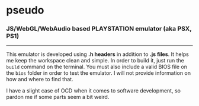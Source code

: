# pseudo

### JS/WebGL/WebAudio based PLAYSTATION emulator (aka PSX, PS1)
*******

This emulator is developed using **.h headers** in addition to **.js files**. It helps me keep the workspace clean and simple. In order to build it, just run the `build` command on the terminal. You must also include a valid BIOS file on the `bios` folder in order to test the emulator. I will not provide information on how and where to find that.

I have a slight case of OCD when it comes to software development, so pardon me if some parts seem a bit weird.
